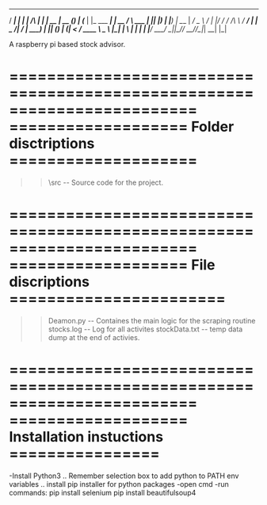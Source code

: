                                                                  
   _____ _             _                      _   _____  _____ _ 
  / ____| |           | |       /\           | | |  __ \|  __ (_)
 | (___ | |_ ___   ___| | __   /  \   ___ ___| |_| |__) | |__) | 
  \___ \| __/ _ \ / __| |/ /  / /\ \ / __/ __| __|  _  /|  ___/ |
  ____) | || (_) | (__|   <  / ____ \\__ \__ \ |_| | \ \| |   | |
 |_____/ \__\___/ \___|_|\_\/_/    \_\___/___/\__|_|  \_\_|   |_|
                                                                 
                                                                 



A raspberry pi based stock advisor.



========================================================================
===================      Folder disctriptions       ====================
========================================================================
>> \src 		 --			Source code for the project.


========================================================================
===================      File discriptions       =======================
========================================================================
>>Deamon.py      -- 		Containes the main logic for the scraping routine
>>stocks.log     -- 		Log for all activites
>>stockData.txt  --			temp data dump at the end of activies. 



========================================================================
===================      Installation instuctions       ================
========================================================================

-Install Python3
	.. Remember selection box to add python to PATH env variables
	..	install pip installer for python packages
-open cmd
-run commands:
		pip install selenium
		pip install beautifulsoup4


